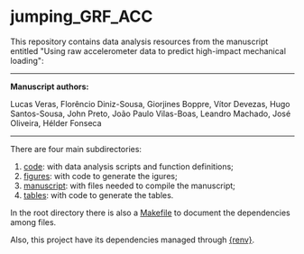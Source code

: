 # jumping_GRF_ACC

This repository contains data analysis resources from the manuscript entitled "Using raw accelerometer data to predict high-impact mechanical loading":

---

**Manuscript authors:**

Lucas Veras, Florêncio Diniz-Sousa, Giorjines Boppre, Vítor Devezas, Hugo Santos-Sousa, John Preto, João Paulo Vilas-Boas, Leandro Machado, José Oliveira, Hélder Fonseca

---

There are four main subdirectories:

1. [code](code/): with data analysis scripts and function definitions;
2. [figures](figures/): with code to generate the igures;
3. [manuscript](manuscript/): with files needed to compile the manuscript;
4. [tables](tables/): with code to generate the tables.

In the root directory there is also a [Makefile](Makefile) to document the dependencies among files.

Also, this project have its dependencies managed through [{renv}](https://rstudio.github.io/renv/index.html).
